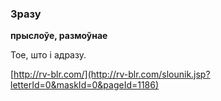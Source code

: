 ### Зразу
**прыслоўе, размоўнае**

Тое, што і адразу.

<a rel="author">[http://rv-blr.com/](http://rv-blr.com/slounik.jsp?letterId=0&maskId=0&pageId=1186)</a>
